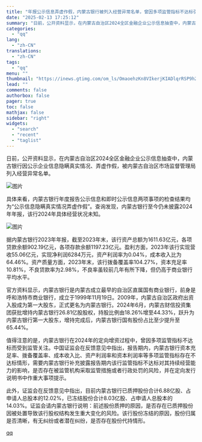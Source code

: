 ```yaml
---
title: "年报公示信息弄虚作假，内蒙古银行被列入经营异常名单，曾因多项监管指标不达标引监管机构关注"
date: "2025-02-13 17:25:12"
summary: "日前，公开资料显示，在内蒙古自治区2024全区金融企业公示信息抽查中，内蒙古银行因公示企业信息隐瞒真..."
categories:
  - "qq"
lang:
  - "zh-CN"
translations:
  - "zh-CN"
tags:
  - "qq"
menu: ""
thumbnail: "https://inews.gtimg.com/om_ls/OmaoehzKn8VIkerjKIADlqrRSP9h2gYJa9UwTQzYb5m5oAA_640360/0"
lead: ""
comments: false
authorbox: false
pager: true
toc: false
mathjax: false
sidebar: "right"
widgets:
  - "search"
  - "recent"
  - "taglist"
---
```


日前，公开资料显示，在内蒙古自治区2024全区金融企业公示信息抽查中，内蒙古银行因公示企业信息隐瞒真实情况、弄虚作假，被内蒙古自治区市场监督管理局列入经营异常名单。

![图片](https://inews.gtimg.com/om_bt/OX1wmQwqjbgjN71aI83iM_gUsgGfLoKJj4rBqqI7RFOb0AA/641)

具体来看，内蒙古银行年度报告公示信息和即时公示信息两项事项的检查结果均为“公示信息隐瞒真实情况弄虚作假”。查询发现，内蒙古银行至今仍未披露2024年年报，该行2024年具体经营状况未知。

![图片](https://inews.gtimg.com/om_bt/O5v9L1g4ZlcaAYBbqOQHBKaoXff8cLAXVs4ptCTzPeqlUAA/641)

据内蒙古银行2023年年报，截至2023年末，该行资产总额为1611.63亿元，各项贷款余额902.19亿元，各项存款余额1197.23亿元。盈利方面，2023年该行实现营收55.06亿元，实现净利润6284万元，资产利润率为0.04%，成本收入比为64.46%。资产质量方面，2023年末，该行拨备覆盖率104.27%，资本充足率10.81%，不良贷款率为2.98%，不良率虽较前几年有所下降，但仍高于商业银行平均水平。

官方资料显示，内蒙古银行是内蒙古成立最早的自治区直属国有商业银行，前身是呼和浩特市商业银行，成立于1999年11月19日。2009年，内蒙古自治区政府出资入股成为第一大股东，正式更名为内蒙古银行。2024年6月，内蒙古财信投资集团获批增持内蒙古银行26.81亿股股权，持股比例由18.26%增至44.33%，跃升为内蒙古银行第一大股东，增持完成后，内蒙古银行国有股份占比至少提升至65.44%。

值得注意的是，内蒙古银行在2024年的定向增资过程中，曾因多项监管指标不达标而受到监管关注。中国证监会在反馈意见中指出，报告期内，内蒙古银行资本充足率、拨备覆盖率、成本收入比、资产利润率和资本利润率等多项监管指标存在不达标情形，需要内蒙古银行补充披露报告期内该行监管指标不达标对其持续经营能力的影响，是否存在被监管机构采取监管措施或者行政处罚的风险，并在定向发行说明书中作重大事项提示。

此外，证监会在反馈意见中指出，目前内蒙古银行已质押股份合计6.88亿股、占申请人总股本的12.02%，已冻结股份合计8.03亿股、占申请人总股本的14.03%。证监会请内蒙古银行说明：前述股份质押的原因，是否存在已质押股份因被处置导致该行股权结构发生重大变化的风险。该行股份冻结的原因，股份归属是否清晰，有无纠纷或者潜在纠纷，是否存在股份代持情形。

[qq](https://new.qq.com/rain/a/20250213A06IPH00)
